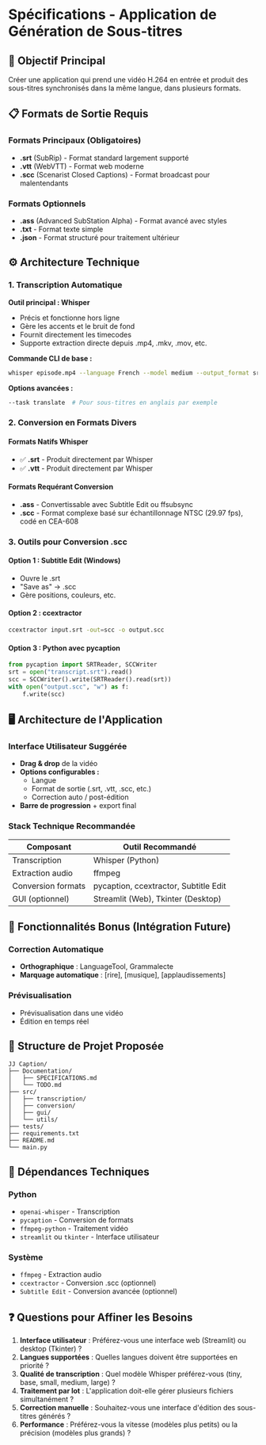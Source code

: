 # Spécifications - Application de Génération de Sous-titres

## 🎯 Objectif Principal
Créer une application qui prend une vidéo H.264 en entrée et produit des sous-titres synchronisés dans la même langue, dans plusieurs formats.

## 📋 Formats de Sortie Requis

### Formats Principaux (Obligatoires)
- **.srt** (SubRip) - Format standard largement supporté
- **.vtt** (WebVTT) - Format web moderne
- **.scc** (Scenarist Closed Captions) - Format broadcast pour malentendants

### Formats Optionnels
- **.ass** (Advanced SubStation Alpha) - Format avancé avec styles
- **.txt** - Format texte simple
- **.json** - Format structuré pour traitement ultérieur

## ⚙️ Architecture Technique

### 1. Transcription Automatique
**Outil principal : Whisper**
- Précis et fonctionne hors ligne
- Gère les accents et le bruit de fond
- Fournit directement les timecodes
- Supporte extraction directe depuis .mp4, .mkv, .mov, etc.

**Commande CLI de base :**
```bash
whisper episode.mp4 --language French --model medium --output_format srt
```

**Options avancées :**
```bash
--task translate  # Pour sous-titres en anglais par exemple
```

### 2. Conversion en Formats Divers

#### Formats Natifs Whisper
- ✅ **.srt** - Produit directement par Whisper
- ✅ **.vtt** - Produit directement par Whisper

#### Formats Requérant Conversion
- **.ass** - Convertissable avec Subtitle Edit ou ffsubsync
- **.scc** - Format complexe basé sur échantillonnage NTSC (29.97 fps), codé en CEA-608

### 3. Outils pour Conversion .scc

#### Option 1 : Subtitle Edit (Windows)
- Ouvre le .srt
- "Save as" → .scc
- Gère positions, couleurs, etc.

#### Option 2 : ccextractor
```bash
ccextractor input.srt -out=scc -o output.scc
```

#### Option 3 : Python avec pycaption
```python
from pycaption import SRTReader, SCCWriter
srt = open("transcript.srt").read()
scc = SCCWriter().write(SRTReader().read(srt))
with open("output.scc", "w") as f:
    f.write(scc)
```

## 🖥️ Architecture de l'Application

### Interface Utilisateur Suggérée
- **Drag & drop** de la vidéo
- **Options configurables :**
  - Langue
  - Format de sortie (.srt, .vtt, .scc, etc.)
  - Correction auto / post-édition
- **Barre de progression** + export final

### Stack Technique Recommandée

| Composant | Outil Recommandé |
|-----------|------------------|
| Transcription | Whisper (Python) |
| Extraction audio | ffmpeg |
| Conversion formats | pycaption, ccextractor, Subtitle Edit |
| GUI (optionnel) | Streamlit (Web), Tkinter (Desktop) |

## 🎁 Fonctionnalités Bonus (Intégration Future)

### Correction Automatique
- **Orthographique** : LanguageTool, Grammalecte
- **Marquage automatique** : [rire], [musique], [applaudissements]

### Prévisualisation
- Prévisualisation dans une vidéo
- Édition en temps réel

## 📁 Structure de Projet Proposée

```
JJ Caption/
├── Documentation/
│   ├── SPECIFICATIONS.md
│   └── TODO.md
├── src/
│   ├── transcription/
│   ├── conversion/
│   ├── gui/
│   └── utils/
├── tests/
├── requirements.txt
├── README.md
└── main.py
```

## 🔧 Dépendances Techniques

### Python
- `openai-whisper` - Transcription
- `pycaption` - Conversion de formats
- `ffmpeg-python` - Traitement vidéo
- `streamlit` ou `tkinter` - Interface utilisateur

### Système
- `ffmpeg` - Extraction audio
- `ccextractor` - Conversion .scc (optionnel)
- `Subtitle Edit` - Conversion avancée (optionnel)

## ❓ Questions pour Affiner les Besoins

1. **Interface utilisateur** : Préférez-vous une interface web (Streamlit) ou desktop (Tkinter) ?
2. **Langues supportées** : Quelles langues doivent être supportées en priorité ?
3. **Qualité de transcription** : Quel modèle Whisper préférez-vous (tiny, base, small, medium, large) ?
4. **Traitement par lot** : L'application doit-elle gérer plusieurs fichiers simultanément ?
5. **Correction manuelle** : Souhaitez-vous une interface d'édition des sous-titres générés ?
6. **Performance** : Préférez-vous la vitesse (modèles plus petits) ou la précision (modèles plus grands) ? 